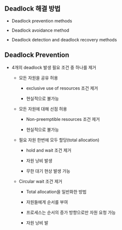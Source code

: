 ## Deadlock 해결 방법

- Deadlock prevention methods

- Deadlock avoidance method

- Deadlock detection and deadlock recovery methods

## Deadlock Prevention

- 4개의 deadlock 발생 필요 조건 중 하나를 제거
  
  - 모든 자원을 공유 허용
    
    - exclusive use of resources 조건 제거
    
    - 현실적으로 불가능
  
  - 모든 자원에 대해 선점 허용
    
    - Non-preemptible resources 조건 제거
    
    - 현실적으로 불가능
  
  - 필요 자원 한번에 모두 할당(total allocation)
    
    - hold and wait 조건 제거
    
    - 자원 낭비 발생
    
    - 무한 대기 현상 발생 가능
  
  - Circular wait 조건 제거
    
    - Total allocation을 일반화한 방법
    
    - 자원들에게 순서를 부여
    
    - 프로세스는 순서의 증가 방향으로만 자원 요청 가능
    
    - 자원 낭비 발





